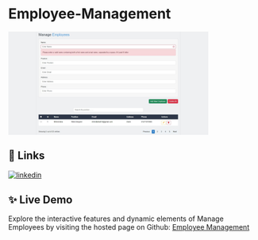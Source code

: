 
# Employee-Management

<img align="center" width="80%" src="https://github.com/MhmdTahaSheRif/Manage-Employees/blob/main/Screenshot 2024-12-15 123138.jpg">

## 🔗 Links

[![linkedin](https://img.shields.io/badge/linkedin-0A66C2?style=for-the-badge&logo=linkedin&logoColor=white)](https://www.linkedin.com/in/mohamed-taha-sherif/)


## ✨ Live Demo

Explore the interactive features and dynamic elements of Manage Employees by visiting the hosted page on Github:
[Employee Management](https://mhmdtahasherif.github.io/Manage-Employees/)